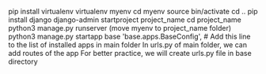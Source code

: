 pip install virtualenv
virtualenv myenv
cd myenv
source bin/activate
cd ..
pip install django
django-admin startproject project_name
cd project_name
python3 manage.py runserver
(move myenv to project_name folder)
python3 manage.py startapp base
'base.apps.BaseConfig', # Add this line to the list of installed apps in main folder
In urls.py of main folder, we can add routes of the app
For better practice, we will create urls.py file in base directory